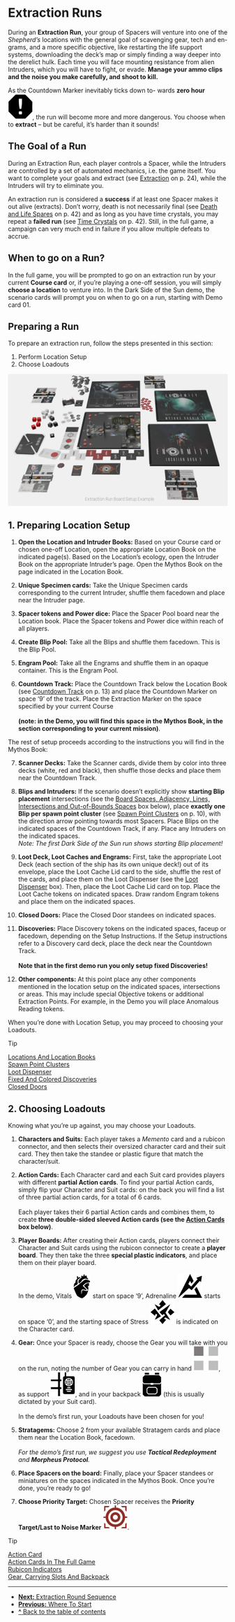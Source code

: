 # Extraction Runs

During an **Extraction Run**, your group of Spacers
will venture into one of the *Shepherd’s* locations with
the general goal of scavenging gear, tech and en-
grams, and a more specific objective, like restarting
the life support systems, downloading the deck’s
map or simply finding a way deeper into the derelict
hulk. Each time you will face mounting resistance
from alien Intruders, which you will have to fight,
or evade. **Manage your ammo clips and the noise
you make carefully, and shoot to kill.**

As the Countdown Marker inevitably ticks down to-
wards **zero hour ![Zero Hour Icon](svg/icon-zero-hour.svg)**, the run will become more and
more dangerous. You choose when to **extract** – but
be careful, it’s harder than it sounds!

## The Goal of a Run

During an Extraction Run, each player controls
a Spacer, while the Intruders are controlled by a set
of automated mechanics, i.e. the game itself.
You want to complete your goals and extract (see
[Extraction](extraction.md) on p. 24), while the Intruders will try
to eliminate you.

An extraction run is considered a **success** if at least
one Spacer makes it out alive (extracts). Don’t worry,
death is not necessarily final (see [Death and Life Spares](other-rules.md#death-and-life-spares)
on p. 42) and as long as you have time crystals, you
may repeat a **failed run** (see [Time Crystals](other-rules.md#time-crystals) on p. 42).
Still, in the full game, a campaign can very much end
in failure if you allow multiple defeats to accrue.

## When to go on a Run?

In the full game, you will be prompted to go on an
extraction run by your current **Course card** or, if
you’re playing a one-off session, you will simply
**choose a location** to venture into. In the Dark Side
of the Sun demo, the scenario cards will prompt you
on when to go on a run, starting with Demo card 01.

## Preparing a Run

To prepare an extraction run, follow the steps
presented in this section:

1. Perform Location Setup
2. Choose Loadouts

![Extraction Run Board Setup Example](img/setup-example.png)

## 1. Preparing Location Setup

1. **Open the Location and Intruder Books:** Based on
your Course card or chosen one-off Location, open
the appropriate Location Book on the indicated
page(s). Based on the Location’s ecology, open the
Intruder Book on the appropriate Intruder’s page.
Open the Mythos Book on the page indicated in the
Location Book.

2. **Unique Specimen cards:** Take the Unique
Specimen cards corresponding to the current
Intruder, shuffle them facedown and place near
the Intruder page.

3. **Spacer tokens and Power dice:** Place the Spacer
Pool board near the Location book. Place the Spacer
tokens and Power dice within reach of all players.

4. **Create Blip Pool:** Take all the Blips and shuffle
them facedown. This is the Blip Pool.

5. **Engram Pool:** Take all the Engrams and shuffle
them in an opaque container. This is the Engram Pool.
6. **Countdown Track:** Place the Countdown Track
  below the Location Book (see [Countdown Track](countdown-track.md) on
  p. 13) and place the Countdown Marker on space
  ‘9’ of the track. Place the Extraction Marker on the
  space specified by your current Course<br>  
  **(note: in the Demo, you will find this space in the
  Mythos Book, in the section corresponding
  to your current mission)**.
  
The rest of setup proceeds according to the instructions you will find in the Mythos Book:

7. **Scanner Decks:** Take the Scanner cards, divide
them by color into three decks (white, red and black),
then shuffle those decks and place them near the
Countdown Track.

8. **Blips and Intruders:** If the scenario doesn’t explicitly show **starting Blip placement** intersections
(see the [Board Spaces, Adjacency, Lines, Intersections and Out-of-Bounds Spaces](board-spaces-adjacency-lines-intersections-and-out-of-bounds-spaces.md) box below), place
**exactly one Blip per spawn point cluster** (see
[Spawn Point Clusters](spawn-point-clusters.md) on p. 10), with the direction
arrow pointing towards most Spacers. Place Blips
on the indicated spaces of the Countdown Track,
if any. Place any Intruders on the indicated spaces.  
*Note: The first Dark Side of the Sun run shows starting Blip
placement!*

9. **Loot Deck, Loot Caches and Engrams:** First,
take the appropriate Loot Deck (each section of the
ship has its own unique deck!) out of its envelope,
place the Loot Cache Lid card to the side, shuffle the
rest of the cards, and place them on the Loot Dispenser (see the [Loot Dispenser](loot-dispenser.md) box). Then, place the
Loot Cache Lid card on top. Place the Loot Cache
tokens on indicated spaces. Draw random Engram
tokens and place them on the indicated spaces.

10. **Closed Doors:** Place the Closed Door standees
on indicated spaces.

11. **Discoveries:** Place Discovery tokens on the
indicated spaces, faceup or facedown, depending
on the Setup Instructions. If the Setup instructions
refer to a Discovery card deck, place the deck near
the Countdown Track.<br>  
**Note that in the first demo run you only setup
fixed Discoveries!**

12. **Other components:** At this point place any other components mentioned in the location setup on
the indicated spaces, intersections or areas. This
may include special Objective tokens or additional
Extraction Points. For example, in the Demo you will
place Anomalous Reading tokens.

When you’re done with Location Setup, you may
proceed to choosing your Loadouts.

> [!TIP]  
> [Locations And Location Books](locations-and-location-books.md)  
> [Spawn Point Clusters](spawn-point-clusters.md)  
> [Loot Dispenser](loot-dispenser.md)  
> [Fixed And Colored Discoveries](fixed-and-colored-discoveries.md)  
> [Closed Doors](closed-doors.md)

## 2. Choosing Loadouts

Knowing what you’re up against, you may choose
your Loadouts.

1. **Characters and Suits:** Each player takes a *Memento* card and a rubicon connector, and then selects their oversized character card and their suit
card. They then take the standee or plastic figure
that match the character/suit.

2. **Action Cards:** Each Character card and each Suit
card provides players with different **partial Action
cards**. To find your partial Action cards, simply flip
your Character and Suit cards: on the back you will
find a list of three partial action cards, for a total of
6 cards.<br>  
Each player takes their 6 partial Action cards and
combines them, to create **three double-sided
sleeved Action cards (see the [Action Cards](action-card.md) box
below)**.

3. **Player Boards:** After creating their Action cards,
players connect their Character and Suit cards using the rubicon connector to create a **player board**.
They then take the three **special plastic indicators**, and place them on their player board.<br>  
In the demo, Vitals ![Vitals Icon](svg/icon-vitals.svg) start on space ‘9’, Adrenaline ![Adrenaline Icon](svg/icon-adrenaline.svg) 
starts on space ‘0’, and the starting space of
Stress ![Stress Icon](svg/icon-stress.svg) is indicated on the Character card.

4. **Gear:** Once your Spacer is ready, choose the
Gear you will take with you on the run, noting the
number of Gear you can carry in hand ![Hand Slots Icon](svg/icon-hand-slots.svg), as support ![Slots Icon](svg/icon-slots.svg "Slots"), and in your backpack ![Backpack Icon](svg/icon-backpack.svg "Slots") (this is usually dictated by your Suit card).<br>  
In the demo’s first run, your Loadouts have been
chosen for you!

5. **Stratagems:** Choose 2 from your available Stratagem cards and place them near the Location Book,
facedown.<br>  
*For the demo’s first run, we suggest you use **Tactical Redeployment** and **Morpheus Protocol**.*

6. **Place Spacers on the board:** Finally, place your
Spacer standees or miniatures on the spaces indicated in the Mythos Book. Once you’re done, you’re
ready to go!

7. **Choose Priority Target:** Chosen Spacer receives
the **Priority Target/Last to Noise Marker** ![Priority Target Icon](svg/icon-target.svg).

> [!TIP]  
> [Action Card](action-card.md)  
> [Action Cards In The Full Game](action-cards-in-the-full-game.md)  
> [Rubicon Indicators](rubicon-indicators.md)  
> [Gear, Carrying Slots And Backpack](gear-carrying-slots-and-backpack.md)

---
- [**Next:** Extraction Round Sequence](extraction-round-sequence.md)
- [**Previous:** Where To Start](where-to-start.md)
- [**^** Back to the table of contents](README.md)